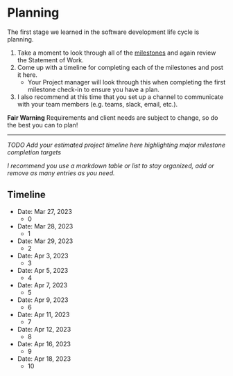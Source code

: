 # Planning

The first stage we learned in the software development life cycle is planning. 

1. Take a moment to look through all of the [milestones](./../) and again review the Statement of Work. 
2. Come up with a timeline for completing each of the milestones and post it here.
	- Your Project manager will look through this when completing the first milestone check-in to ensure you have a plan.
3. I also recommend at this time that you set up a channel to communicate with your team members (e.g. teams, slack, email, etc.).

**Fair Warning** Requirements and client needs are subject to change, so do the best you can to plan!

<hr>

*TODO Add your estimated project timeline here highlighting major milestone completion targets*

*I recommend you use a markdown table or list to stay organized, add or remove as many entries as you need.*


## Timeline

- Date: Mar 27, 2023
	- 0
- Date: Mar 28, 2023
	- 1
- Date: Mar 29, 2023
	- 2
- Date: Apr 3, 2023
	- 3
- Date: Apr 5, 2023
	- 4
- Date: Apr 7, 2023
	- 5
- Date: Apr 9, 2023
	- 6
- Date: Apr 11, 2023
	- 7
- Date: Apr 12, 2023
	- 8
- Date: Apr 16, 2023
	- 9
- Date: Apr 18, 2023
	- 10
	

